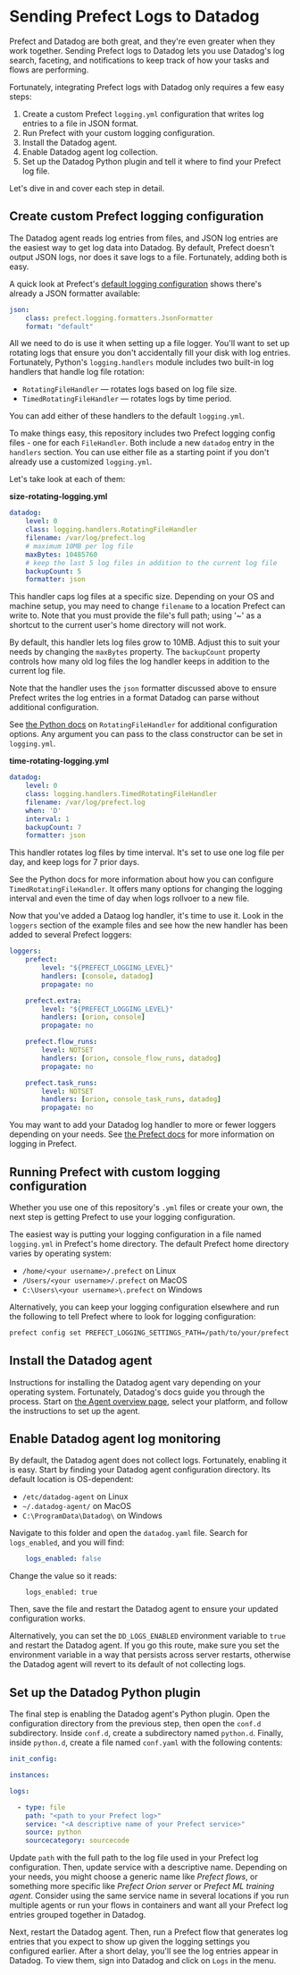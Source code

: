 # Sending Prefect Logs to Datadog

Prefect and Datadog are both great, and they're even greater when they work together. Sending Prefect logs to Datadog lets you use Datadog's log search, faceting, and notifications to keep track of how your tasks and flows are performing. 

Fortunately, integrating Prefect logs with Datadog only requires a few easy steps:
1. Create a custom Prefect `logging.yml` configuration that writes log entries to a file in JSON format.
2. Run Prefect with your custom logging configuration.
3. Install the Datadog agent.
4. Enable Datadog agent log collection.
5. Set up the Datadog Python plugin and tell it where to find your Prefect log file. 

Let's dive in and cover each step in detail. 

## Create custom Prefect logging configuration
The Datadog agent reads log entries from files, and JSON log entries are the easiest way to get log data into Datadog. By default, Prefect doesn't output JSON logs, nor does it save logs to a file. Fortunately, adding both is easy. 

A quick look at Prefect's [default logging configuration](https://github.com/PrefectHQ/prefect/blob/main/src/prefect/logging/logging.yml) shows there's already a JSON formatter available:

```yaml
json:
    class: prefect.logging.formatters.JsonFormatter
    format: "default"
```

All we need to do is use it when setting up a file logger. You'll want to set up rotating logs that ensure you don't accidentally fill your disk with log entries. Fortunately, Python's `logging.handlers` module includes two built-in log handlers that handle log file rotation: 
  
 * `RotatingFileHandler` — rotates logs based on log file size.
 * `TimedRotatingFileHandler` — rotates logs by time period.
 
You can add either of these handlers to the default `logging.yml`. 

To make things easy, this repository includes two Prefect logging config files - one for each `FileHandler`. Both include a new `datadog` entry in the `handlers` section. You can use either file as a starting point if you don't already use a customized `logging.yml`.

Let's take look at each of them:

**size-rotating-logging.yml**
```yaml
datadog:
    level: 0
    class: logging.handlers.RotatingFileHandler
    filename: /var/log/prefect.log
    # maximum 10MB per log file
    maxBytes: 10485760
    # keep the last 5 log files in addition to the current log file
    backupCount: 5
    formatter: json
```
This handler caps log files at a specific size. Depending on your OS and machine setup, you may need to change `filename` to a location Prefect can write to. Note that you must provide the file's full path; using '~' as a shortcut to the current user's home directory will not work.

By default, this handler lets log files grow to 10MB. Adjust this to suit your needs by changing the `maxBytes` property. The `backupCount` property controls how many old log files the log handler keeps in addition to the current log file. 

Note that the handler uses the `json` formatter discussed above to ensure Prefect writes the log entries in a format Datadog can parse without additional configuration.

See [the Python docs](https://docs.python.org/3/library/logging.handlers.html#rotatingfilehandler) on `RotatingFileHandler` for additional configuration options. Any argument you can pass to the class constructor can be set in `logging.yml`.

**time-rotating-logging.yml**
```yaml
datadog:
    level: 0
    class: logging.handlers.TimedRotatingFileHandler
    filename: /var/log/prefect.log
    when: 'D'
    interval: 1
    backupCount: 7
    formatter: json
```

This handler rotates log files by time interval. It's set to use one log file per day, and keep logs for 7 prior days. 

See the Python docs for more information about how you can configure `TimedRotatingFileHandler`. It offers many options for changing the logging interval and even the time of day when logs rollvoer to a new file. 

Now that you've added a Dataog log handler, it's time to use it. Look in the `loggers` section of the example files and see how the new handler has been added to several Prefect loggers:

```yaml
loggers:
    prefect:
        level: "${PREFECT_LOGGING_LEVEL}"
        handlers: [console, datadog]
        propagate: no

    prefect.extra:
        level: "${PREFECT_LOGGING_LEVEL}"
        handlers: [orion, console]
        propagate: no

    prefect.flow_runs:
        level: NOTSET
        handlers: [orion, console_flow_runs, datadog]
        propagate: no

    prefect.task_runs:
        level: NOTSET
        handlers: [orion, console_task_runs, datadog]
        propagate: no
```

You may want to add your Datadog log handler to more or fewer loggers depending on your needs. See [the Prefect docs](https://docs.prefect.io/concepts/logs/) for more information on logging in Prefect.

## Running Prefect with custom logging configuration

Whether you use one of this repository's `.yml` files or create your own, the next step is getting Prefect to use your logging configuration. 

The easiest way is putting your logging configuration in a file named `logging.yml` in Prefect's home directory. The default Prefect home directory varies by operating system:
* `/home/<your username>/.prefect` on Linux
* `/Users/<your username>/.prefect` on MacOS
* `C:\Users\<your username>\.prefect` on Windows

Alternatively, you can keep your logging configuration elsewhere and run the following to tell Prefect where to look for logging configuration:
```bash
prefect config set PREFECT_LOGGING_SETTINGS_PATH=/path/to/your/prefect.log
```

## Install the Datadog agent
Instructions for installing the Datadog agent vary depending on your operating system. Fortunately, Datadog's docs guide you through the process. Start on [the Agent overview page](https://docs.datadoghq.com/agent/), select your platform, and follow the instructions to set up the agent.

## Enable Datadog agent log monitoring
By default, the Datadog agent does not collect logs. Fortunately, enabling it is easy. Start by finding your Datadog agent configuration directory. Its default location is OS-dependent:

* `/etc/datadog-agent` on Linux
* `~/.datadog-agent/` on MacOS
* `C:\ProgramData\Datadog\` on Windows

Navigate to this folder and open the `datadog.yaml` file. Search for `logs_enabled`, and you will find:
```yaml
    logs_enabled: false
```

Change the value so it reads:

```
    logs_enabled: true
```

Then, save the file and restart the Datadog agent to ensure your updated configuration works.

Alternatively, you can set the `DD_LOGS_ENABLED` environment variable to `true` and restart the Datadog agent. If you go this route, make sure you set the environment variable in a way that persists across server restarts, otherwise the Datadog agent will revert to its default of not collecting logs.

## Set up the Datadog Python plugin

The final step is enabling the Datadog agent's Python plugin. Open the configuration directory from the previous step, then open the `conf.d` subdirectory. Inside `conf.d`, create a subdirectory named `python.d`. Finally, inside `python.d`, create a file named `conf.yaml` with the following contents:

```yaml
init_config:

instances:

logs:

  - type: file
    path: "<path to your Prefect log>"
    service: "<A descriptive name of your Prefect service>"
    source: python
    sourcecategory: sourcecode
```

Update `path` with the full path to the log file used in your Prefect log configuration. Then, update service with a descriptive name. Depending on your needs, you might choose a generic name like *Prefect flows*, or something more specific like *Prefect Orion server* or *Prefect ML training agent*. Consider using the same service name in several locations if you run multiple agents or run your flows in containers and want all your Prefect log entries grouped together in Datadog. 

Next, restart the Datadog agent. Then, run a Prefect flow that generates log entries that you expect to show up given the logging settings you configured earlier. After a short delay, you'll see the log entries appear in Datadog. To view them, sign into Datadog and click on `Logs` in the menu.
